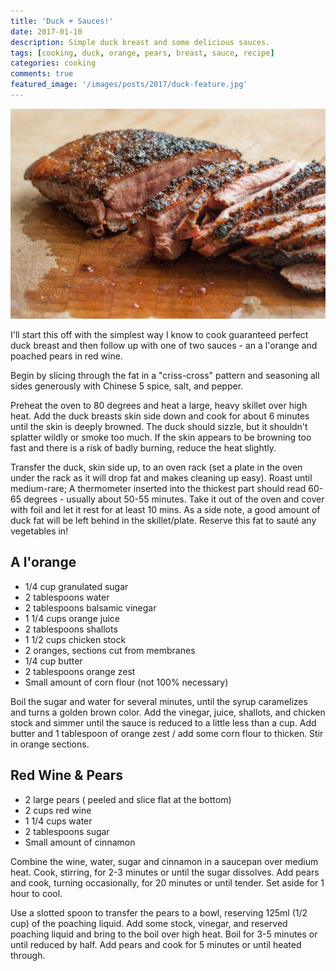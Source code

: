 ```yaml
---
title: 'Duck + Sauces!'
date: 2017-01-10
description: Simple duck breast and some delicious sauces.
tags: [cooking, duck, orange, pears, breast, sauce, recipe]
categories: cooking
comments: true
featured_image: '/images/posts/2017/duck-feature.jpg'
---
```


![](/images/posts/2017/duck.jpg)

I'll start this off with the simplest way I know to cook guaranteed perfect duck breast and then follow up with one of two sauces - an a l'orange and poached pears in red wine.

Begin by slicing through the fat in a "criss-cross" pattern and seasoning all sides generously with Chinese 5 spice, salt, and pepper.

Preheat the oven to 80 degrees and heat a large, heavy skillet over high heat. Add the duck breasts skin side down and cook for about 6 minutes until the skin is deeply browned. The duck should sizzle, but it shouldn't splatter wildly or smoke too much. If the skin appears to be browning too fast and there is a risk of badly burning, reduce the heat slightly.
 
Transfer the duck, skin side up, to an oven rack (set a plate in the oven under the rack as it will drop fat and makes cleaning up easy). Roast until medium-rare; A thermometer inserted into the thickest part should read 60-65 degrees - usually about 50-55 minutes. Take it out of the oven and cover with foil and let it rest for at least 10 mins. As a side note, a good amount of duck fat will be left behind in the skillet/plate. Reserve this fat to sauté any vegetables in!

## A l'orange
* 1/4 cup granulated sugar
* 2 tablespoons water
* 2 tablespoons balsamic vinegar
* 1 1/4 cups orange juice
* 2 tablespoons shallots
* 1 1/2 cups chicken stock
* 2 oranges, sections cut from membranes
* 1/4 cup butter
* 2 tablespoons orange zest
* Small amount of corn flour (not 100% necessary)

Boil the sugar and water for several minutes, until the syrup caramelizes and turns a golden brown color. Add the vinegar, juice, shallots, and chicken stock and simmer until the sauce is reduced to a little less than a cup. Add butter and 1 tablespoon of orange zest / add some corn flour to thicken. Stir in orange sections.

## Red Wine & Pears
* 2 large pears ( peeled and slice flat at the bottom)
* 2 cups red wine
* 1 1/4 cups water
* 2 tablespoons sugar
* Small amount of cinnamon

Combine the wine, water, sugar and cinnamon in a saucepan over medium heat. Cook, stirring, for 2-3 minutes or until the sugar dissolves. Add pears and cook, turning occasionally, for 20 minutes or until tender. Set aside for 1 hour to cool.

Use a slotted spoon to transfer the pears to a bowl, reserving 125ml (1/2 cup) of the poaching liquid. Add some stock, vinegar, and reserved poaching liquid and bring to the boil over high heat. Boil for 3-5 minutes or until reduced by half. Add pears and cook for 5 minutes or until heated through.